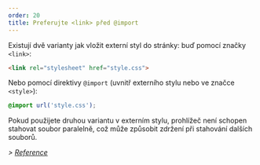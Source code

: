 ```yaml
---
order: 20
title: Preferujte <link> před @import
---
```


Existují dvě varianty jak vložit externí styl do stránky: buď pomocí značky `<link>`:

```html
<link rel="stylesheet" href="style.css">
```

Nebo pomocí direktivy `@import` (uvnitř externího stylu nebo ve značce `<style>`):

```css
@import url('style.css');
```

Pokud použijete druhou variantu v externím stylu, prohlížeč není schopen stahovat soubor paralelně, což může způsobit zdržení při stahování dalších souborů.

*> [Reference](https://github.com/zenorocha/browser-diet/wiki/References#prefer--over-import)*
